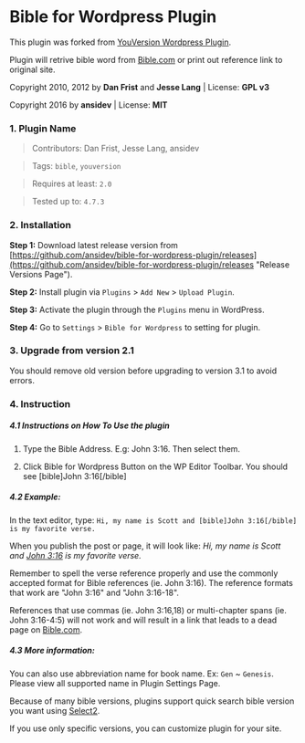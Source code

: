 # Bible for Wordpress Plugin
This plugin was forked from [YouVersion Wordpress Plugin](https://github.com/jesselang/youversion-wp-plugin "YouVersion Wordpress Plugin").

Plugin will retrive bible word from [Bible.com](https://bible.com/ "Bible.com") or print out reference link to original site.

Copyright 2010, 2012 by **Dan Frist** and **Jesse Lang** | License: **GPL v3**

Copyright 2016 by **ansidev** | License: **MIT**

### 1. Plugin Name

> Contributors: Dan Frist, Jesse Lang, ansidev 

> Tags: `bible`, `youversion`

> Requires at least: `2.0`

> Tested up to: `4.7.3`

### 2. Installation

**Step 1:** Download latest release version from [https://github.com/ansidev/bible-for-wordpress-plugin/releases](https://github.com/ansidev/bible-for-wordpress-plugin/releases "Release Versions Page").

**Step 2:** Install plugin via `Plugins` > `Add New` > `Upload Plugin`.

**Step 3:** Activate the plugin through the `Plugins` menu in WordPress.

**Step 4:** Go to `Settings` > `Bible for Wordpress` to setting for plugin.

### 3. Upgrade from version 2.1

You should remove old version before upgrading to version 3.1 to avoid errors.

### 4. Instruction

##### **4.1 Instructions on How To Use the plugin** 

1. Type the Bible Address. E.g: John 3:16. Then select them.

2. Click Bible for Wordpress Button on the WP Editor Toolbar. You should see [bible]John 3:16[/bible]

##### **4.2 Example:**

In the text editor, type: `Hi, my name is Scott and [bible]John 3:16[/bible] is my favorite verse.`

When you publish the post or page, it will look like: *Hi, my name is Scott and [John 3:16](https://www.bible.com/bible/151/john.3.16 "John 3:16") is my favorite verse.*

Remember to spell the verse reference properly and use the commonly accepted format for Bible references (ie. John 3:16). The reference formats that work are "John 3:16" and "John 3:16-18".

References that use commas (ie. John 3:16,18) or multi-chapter spans (ie. John 3:16-4:5) will not work and will result in a link that leads to a dead page on [Bible.com](https://bible.com/ "Bible.com").

##### **4.3 More information:**

You can also use abbreviation name for book name. Ex: `Gen` ~ `Genesis`. Please view all supported name in Plugin Settings Page.

Because of many bible versions, plugins support quick search bible version you want using [Select2](https://select2.github.io "Select2").

If you use only specific versions, you can customize plugin for your site.

